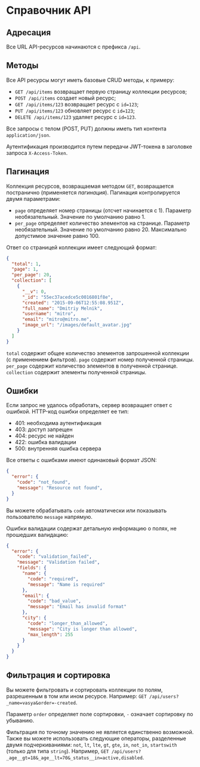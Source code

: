 # Справочник API

## Адресация

Все URL API-ресурсов начинаются с префикса `/api`.

## Методы

Все API ресурсы могут иметь базовые CRUD методы, к примеру:
  - `GET /api/items` возвращает первую страницу коллекции ресурсов;
  - `POST /api/items` создает новый ресурс;
  - `GET /api/items/123` возвращает ресурс с `id=123`;
  - `PUT /api/items/123` обновляет ресурс с `id=123`;
  - `DELETE /api/items/123` удаляет ресурс с `id=123`.

Все запросы с телом (POST, PUT) должны иметь тип контента `application/json`.

Аутентификация производится путем передачи JWT-токена в заголовке запроса `X-Access-Token`.

## Пагинация

Коллекция ресурсов, возвращаемая методом `GET`, возвращается постранично (применяется *пагинация*). Пагинация контролируется двумя параметрами:
  - `page` определяет номер страницы (отсчет начинается с 1). Параметр необязательный. Значение по умолчанию равно 1.
  - `per_page` определяет количество элементов на странице. Параметр необязательный. Значение по умолчанию равно 20. Максимально допустимое значение равно 100.
   
Ответ со страницей коллекции имеет следующий формат:
```json
{
  "total": 1,
  "page": 1,
  "per_page": 20,
  "collection": [
    {
      "__v": 0,
      "_id": "55ec37acedce5c0016801f8e",
      "created": "2015-09-06T12:55:08.951Z",
      "full_name": "Dmitriy Melnik",
      "username": "mitro",
      "email": "mitro@mitro.me",
      "image_url": "/images/default_avatar.jpg"
    }
  ]
}
```

`total` содержит общее количество элементов запрошенной коллекции (с применением фильтров).
`page` содержит номер полученной страницы. `per_page` содержит количество элементов в полученной странице.
`collection` содержит элементы полученной страницы.

## Ошибки

Если запрос не удалось обработать, сервер возвращает ответ с ошибкой.
HTTP-код ошибки определяет ее тип:
  - 401: необходима аутентификация
  - 403: доступ запрещен
  - 404: ресурс не найден
  - 422: ошибка валидации
  - 500: внутренняя ошибка сервера

Все ответы с ошибками имеют одинаковый формат JSON:
```json
{
  "error": {
    "code": "not_found",
    "message": "Resource not found",
  }
}
```

Вы можете обрабатывать `code` автоматически или показывать пользователю `message` напрямую.

Ошибки валидации содержат детальную информацию о полях, не прошедших валидацию:
```json
{
  "error": {
    "code": "validation_failed",
    "message": "Validation failed",
    "fields": {
      "name": {
        "code": "required",
        "message": "Name is required"
      },
      "email": {
        "code": "bad_value",
        "message": "Email has invalid format"
      },
      "city": {
        "code": "longer_than_allowed",
        "message": "City is longer than allowed",
        "max_length": 255
      }
    }
  }
}
```

## Фильтрация и сортировка

Вы можете фильтровать и сортировать коллекции по полям, разрешенным в том или ином ресурсе.
Например: `GET /api/users?_name=vasya&order=-created`.

Параметр `order` определяет поле сортировки, `-` означает сортировку по убыванию.

Фильтрация по точному значению не является единственно возможной.
Также вы можете использовать следующие операторы, разделенные двумя подчеркиваниями:
`not`, `lt`, `lte`, `gt`, `gte`, `in`,
`not_in`, `startswith` (только для типа `string`). Например,
`GET /api/users?_age__gt=18&_age__lt=70&_status__in=active,disabled`.
